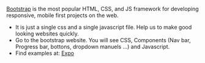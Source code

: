 
[Bootstrap] is the most popular HTML, CSS, and JS framework for developing responsive, mobile first projects on the web.  
* It is just a single css and a single javascript file. Help us to make good looking websites quickly.  
* Go to the bootstrap website. You will see CSS, Components (Nav bar, Progress bar, bottons, dropdown manuels ...) and Javascript.  
* Find examples at: [Expo]



[Expo]:https://expo.getbootstrap.com
[Bootstrap]:http://getbootstrap.com
